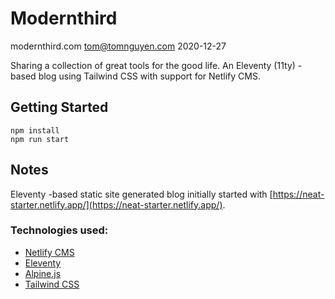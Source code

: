 # Modernthird
modernthird.com
tom@tomnguyen.com
2020-12-27

Sharing a collection of great tools for the good life.
An Eleventy (11ty) -based blog using Tailwind CSS with support for Netlify CMS.

## Getting Started
```
npm install
npm run start
```

## Notes

Eleventy -based static site generated blog initially started with [https://neat-starter.netlify.app/](https://neat-starter.netlify.app/). 

### Technologies used:

- [Netlify CMS](https://www.netlifycms.org/)
- [Eleventy](https://www.11ty.dev/)
- [Alpine.js](https://github.com/alpinejs/alpine)
- [Tailwind CSS](https://tailwindcss.com/)